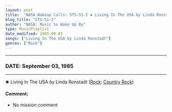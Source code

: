 ```yaml
---
layout: post
title:  "NASA Wakeup Calls: STS-51-I ✺ Living In The USA by Linda Ronstadt ✷ September 03, 1985"
blog_title: "STS-51-I"
author: "NASA: Music to Wake Up By"
type: MusicPlaylist
date_modified: 1985-09-03
songs: ["Living In The USA by Linda Ronstadt"]
genres: ["Rock"]
---
```


----
### DATE: September 03, 1985
----
✺ Living In The USA *by* Linda Ronstadt ([Rock](https://www.discogs.com/genre/Rock): [Country Rock](https://www.discogs.com/style/Country%20Rock)) <a target="blank_" href="https://www.discogs.com/Linda-Ronstadt-Living-In-The-USA/master/14490">
    <i class="fas fa-compact-disc"
       title="Discogs entry for this song"
       alt="Discogs entry for this song"
       style="font-size: 1.1em;"></i></a>
    

#### Comment:
* No mission comment



<br/>
<center>
	<a target="_blank"
	   href="https://twitter.com/intent/tweet?hashtags=Space,NASA,Playlist,NASAWakeupCalls,SpaceProgram&text=🚀 {{ page.author}}, '{{ page.songs.first }}' {{ page.title }}, {{ page.date | date: '%B %d, %Y' }}, {{ site.url }}{{ page.url }}&via=nasawakeupcalls"><i class="fab fa-twitter" title="Tweet this page" alt="Tweet this page" style="font-size: 1.3em;"></i></a>
	&nbsp; 	<i class="fas fa-user-astronaut" style="font-size: 1.5em;"></i> &nbsp;
    <a id="custom_amazon_link"
       type="amzn" search="#"
       category="popular music">
    <i class="fab fa-amazon" style="font-size: 1.3em;"></i></a>
</center>

<!-- Randomly resolve an individual entry from a song array -->
<script src="/assets/javascript/seedrandom.min.js"></script>
<script>
  var wake_me_up = ["Living In The USA by Linda Ronstadt"];
  var prng = new Math.seedrandom();
  function randomSong() {
    song = wake_me_up[Math.floor(Math.random() * wake_me_up.length)];
    var amazon_link = document.getElementById("custom_amazon_link");
    amazon_link.setAttribute("search", song);
  }
  window.onload = randomSong();
</script>
